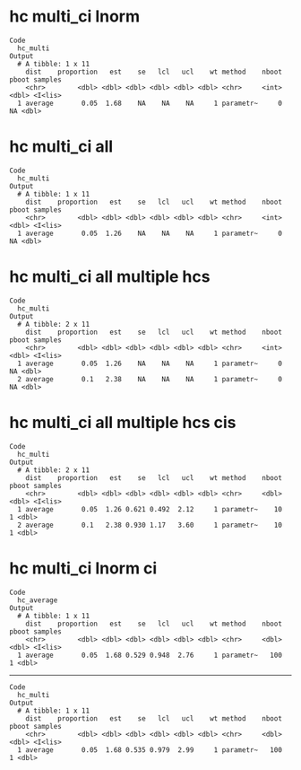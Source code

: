 # hc multi_ci lnorm

    Code
      hc_multi
    Output
      # A tibble: 1 x 11
        dist    proportion   est    se   lcl   ucl    wt method    nboot pboot samples
        <chr>        <dbl> <dbl> <dbl> <dbl> <dbl> <dbl> <chr>     <int> <dbl> <I<lis>
      1 average       0.05  1.68    NA    NA    NA     1 parametr~     0    NA <dbl>  

# hc multi_ci all

    Code
      hc_multi
    Output
      # A tibble: 1 x 11
        dist    proportion   est    se   lcl   ucl    wt method    nboot pboot samples
        <chr>        <dbl> <dbl> <dbl> <dbl> <dbl> <dbl> <chr>     <int> <dbl> <I<lis>
      1 average       0.05  1.26    NA    NA    NA     1 parametr~     0    NA <dbl>  

# hc multi_ci all multiple hcs

    Code
      hc_multi
    Output
      # A tibble: 2 x 11
        dist    proportion   est    se   lcl   ucl    wt method    nboot pboot samples
        <chr>        <dbl> <dbl> <dbl> <dbl> <dbl> <dbl> <chr>     <int> <dbl> <I<lis>
      1 average       0.05  1.26    NA    NA    NA     1 parametr~     0    NA <dbl>  
      2 average       0.1   2.38    NA    NA    NA     1 parametr~     0    NA <dbl>  

# hc multi_ci all multiple hcs cis

    Code
      hc_multi
    Output
      # A tibble: 2 x 11
        dist    proportion   est    se   lcl   ucl    wt method    nboot pboot samples
        <chr>        <dbl> <dbl> <dbl> <dbl> <dbl> <dbl> <chr>     <dbl> <dbl> <I<lis>
      1 average       0.05  1.26 0.621 0.492  2.12     1 parametr~    10     1 <dbl>  
      2 average       0.1   2.38 0.930 1.17   3.60     1 parametr~    10     1 <dbl>  

# hc multi_ci lnorm ci

    Code
      hc_average
    Output
      # A tibble: 1 x 11
        dist    proportion   est    se   lcl   ucl    wt method    nboot pboot samples
        <chr>        <dbl> <dbl> <dbl> <dbl> <dbl> <dbl> <chr>     <dbl> <dbl> <I<lis>
      1 average       0.05  1.68 0.529 0.948  2.76     1 parametr~   100     1 <dbl>  

---

    Code
      hc_multi
    Output
      # A tibble: 1 x 11
        dist    proportion   est    se   lcl   ucl    wt method    nboot pboot samples
        <chr>        <dbl> <dbl> <dbl> <dbl> <dbl> <dbl> <chr>     <dbl> <dbl> <I<lis>
      1 average       0.05  1.68 0.535 0.979  2.99     1 parametr~   100     1 <dbl>  

